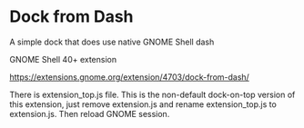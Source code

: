 # Dock from Dash

A simple dock that does use native GNOME Shell dash

GNOME Shell 40+ extension

https://extensions.gnome.org/extension/4703/dock-from-dash/

There is extension_top.js file. This is the non-default dock-on-top version of this extension, just remove extension.js and rename extension_top.js to extension.js. Then reload GNOME session.

